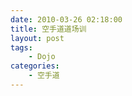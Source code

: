 ```yaml
---
date: 2010-03-26 02:18:00
title: 空手道道场训
layout: post
tags:
    - Dojo
categories:
    - 空手道
---
```

